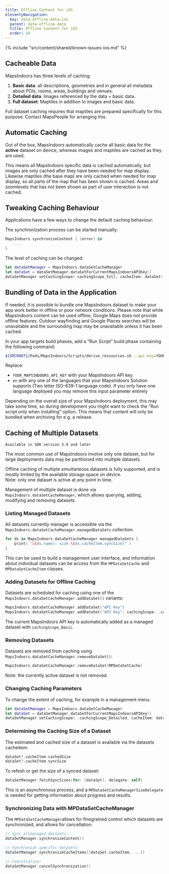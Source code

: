 ```yaml
---
title: Offline Content for iOS
eleventyNavigation:
  key: data-offline-data-ios
  parent: data-offline-data
  title: Offline Content for iOS
  order: 10
---
```


<!-- Known Issues -->
{% include "src/content/shared/known-issues-ios.md" %}

## Cacheable Data

MapsIndoors has three levels of caching:

1. **Basic data**: all descriptions, geometries and in general all metadata about POIs, rooms, areas, buildings and venues.
2. **Detailed data**: Images referenced by the data + basic data.
3. **Full dataset**: Maptiles in addition to images and basic data.

Full dataset caching requires that maptiles are prepared specifically for this purpose.  Contact MapsPeople for arranging this.

## Automatic Caching

Out of the box, MapsIndoors automatically cache all basic data for the **active** dataset on device, whereas images and maptiles are cached as they are used.

This means all MapsIndoors specific data is cached automatically, but images are only cached after they have been needed for map display.  Likewise maptiles (the base map) are only cached when needed for map display, so all parts of the map that has been shown is cached.  Areas and zoomlevels that has not been shown as part of user interaction is not cached.

## Tweaking Caching Behaviour

Applications have a few ways to change the default caching behaviour:

The synchronization process can be started manually:

```swift
MapsIndoors.synchronizeContent { (error) in
    ...
}
```

The level of caching can be changed:

```swift
let dataSetManager = MapsIndoors.dataSetCacheManager
let dataSet = dataSetManager.dataSetForCurrentMapsIndoorsAPIKey()
dataSetManager.setCachingScope(.cachingScope_Full, cacheItem: dataSet!.cacheItem)
```

## Bundling of Data in the Application

If needed, it is possible to bundle one MapsIndoors dataset to make your app work better in offline or poor network conditions.
Please note that while MapsIndoors content can be used offline, Google Maps does not provide offline features. Outdoor wayfinding and Google Places searches will be unavailable and the surrounding map may be unavailable unless it has been cached.

In your app targets build phases, add a "Run Script" build phase containing the following command:

```bash
${SRCROOT}/Pods/MapsIndoors/Scripts/derive_ressources.sh --api-key=YOUR_MAPSINDOORS_API_KEY --language=en
```

Replace:

* `YOUR_MAPSINDOORS_API_KEY` with your MapsIndoors API key.
* `en` with any one of the languages that your MapsIndoors Solution supports (Two letter ISO-639-1 language code). If you only have one language deployed you may remove this input parameter entirely

Depending on the overall size of your MapsIndoors deployment, this may take some time, so during development you might want to check the "Run script only when installing" option. This means that content will only be bundled when archiving for e.g. a release.

## Caching of Multiple Datasets

`Available in SDK version 3.9 and later`

The most common use of MapsIndoors involve only one dataset, but for large deployments data may be partitioned into multiple datasets.

Offline caching of multiple simultaneous datasets is fully supported, and is mostly limited by the available storage space on device.<br>Note: only one dataset is active at any point in time.

Management of multiple dataset is done via  `MapsIndoors.dataSetCacheManager`, which allows querying, adding, modifying and removing datasets.

### Listing Managed Datasets

All datasets currently manager is accessible via the `MapsIndoors.dataSetCacheManager.managedDataSets` collection:

```swift
for ds in MapsIndoors.dataSetCacheManager.managedDataSets {
    print( "\(ds.name): size \(ds.cacheItem.syncSize)" )
}
```

This can be used to build a management user interface, and information about individual datasets can be access from the `MPDataSetCache` and `MPDataSetCacheItem` classes.

### Adding Datasets for Offline Caching

Datasets are scheduled for caching using one of the  `MapsIndoors.dataSetCacheManager.addDataSet()` variants:

```swift
MapsIndoors.dataSetCacheManager.addDataSet("API Key")
MapsIndoors.dataSetCacheManager.addDataSet("API Key", cachingScope: .cachingScope_Basic)
```

The current MapsIndoors API key is automatically added as a managed dataset with `cachingScope_Basic`.

### Removing Datasets

Datasets are removed from caching using `MapsIndoors.dataSetCacheManager.removeDataSet()`:

```swift
MapsIndoors.dataSetCacheManager.removeDataSet(MPDataSetCache)
```

Note: the currently active dataset is not removed.

### Changing Caching Parameters

To change the extent of caching, for example in a management menu:

```swift
let dataSetManager = MapsIndoors.dataSetCacheManager
let dataSet = dataSetManager.dataSetForCurrentMapsIndoorsAPIKey()
dataSetManager.setCachingScope( .cachingScope_Detailed, cacheItem: dataSet?.cacheItem )
```

### Determining the Caching Size of a Dataset

The estimated and cached size of a dataset is available via the datasets cacheitem:

```swift
dataSet?.cacheItem.cachedSize
dataSet?.cacheItem.syncSize
```

To refesh or get the size of a synced dataset:

```swift
dataSetManager.fetchSyncSizes(for: [dataSet], delegate: self)
```

This is an asynchronous process, and a `MPDataSetCacheManagerSizeDelegate` is needed for getting information about progress and results.

### Synchronizing Data with MPDataSetCacheManager

The `MPDataSetCacheManager`allows for finegrained control which datasets are synchronized, and allows for cancellation:

```swift
// Sync allmanaged datasets:
dataSetManager.synchronizeContent()

// Synchronize specific datasets:
dataSetManager.synchronizeCacheItems([dataSet.cacheItem, ...])

// Cancellation:
dataSetManager.cancelSynchronization()
```
